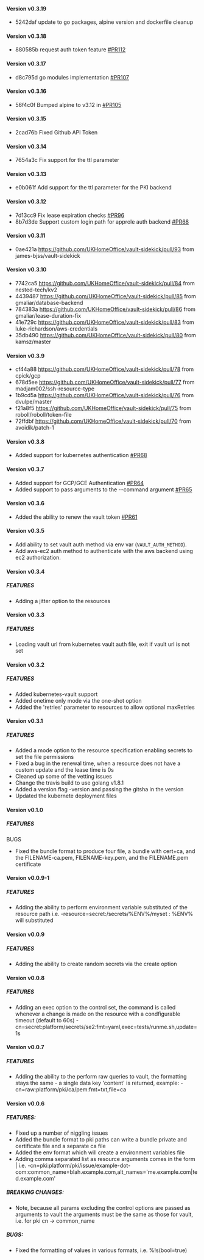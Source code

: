 #### **Version v0.3.19**
* 5242daf update to go packages, alpine version and dockerfile cleanup

#### **Version v0.3.18**
* 880585b request auth token feature [#PR112](https://github.com/UKHomeOffice/vault-sidekick/pull/112)

#### **Version v0.3.17**
* d8c795d go modules implementation [#PR107](https://github.com/UKHomeOffice/vault-sidekick/pull/107)

#### **Version v0.3.16**
* 56f4c0f Bumped alpine to v3.12 in [#PR105](https://github.com/UKHomeOffice/vault-sidekick/pull/105)

#### **Version v0.3.15**
* 2cad76b Fixed Github API Token

#### **Version v0.3.14**
* 7654a3c Fix support for the ttl parameter

#### **Version v0.3.13**
* e0b061f Add support for the ttl parameter for the PKI backend

#### **Version v0.3.12**
* 7d13cc9 Fix lease expiration checks [#PR96](https://github.com/UKHomeOffice/vault-sidekick/pull/96)
* 8b7d3de Support custom login path for approle auth backend [#PR68](https://github.com/UKHomeOffice/vault-sidekick/pull/92)

#### **Version v0.3.11**
* 0ae421a https://github.com/UKHomeOffice/vault-sidekick/pull/93 from james-bjss/vault-sidekick

#### **Version v0.3.10**

* 7742ca5 https://github.com/UKHomeOffice/vault-sidekick/pull/84 from nested-tech/kv2
* 4439487 https://github.com/UKHomeOffice/vault-sidekick/pull/85 from gmaliar/database-backend
* 784383a https://github.com/UKHomeOffice/vault-sidekick/pull/86 from gmaliar/lease-duration-fix
* 41e729c https://github.com/UKHomeOffice/vault-sidekick/pull/83 from luke-richardson/aws-credentials
* 35db490 https://github.com/UKHomeOffice/vault-sidekick/pull/80 from kamsz/master

#### **Version v0.3.9**

* cf44a88 https://github.com/UKHomeOffice/vault-sidekick/pull/78 from cpick/gcp
* 678d5ee https://github.com/UKHomeOffice/vault-sidekick/pull/77 from madjam002/ssh-resource-type
* 1b9cd5a https://github.com/UKHomeOffice/vault-sidekick/pull/76 from dvulpe/master
* f21a8f5 https://github.com/UKHomeOffice/vault-sidekick/pull/75 from roboll/roboll/token-file
* 72ffdbf https://github.com/UKHomeOffice/vault-sidekick/pull/70 from avoidik/patch-1

#### **Version v0.3.8**

* Added support for kubernetes authentication [#PR68](https://github.com/UKHomeOffice/vault-sidekick/pull/68)

#### **Version v0.3.7**

* Added support for GCP/GCE Authentication [#PR64](https://github.com/UKHomeOffice/vault-sidekick/pull/64)
* Added support to pass arguments to the --command argument [#PR65](https://github.com/UKHomeOffice/vault-sidekick/pull/65)

#### **Version v0.3.6**

* Added the ability to renew the vault token [#PR61](https://github.com/UKHomeOffice/vault-sidekick/pull/61)

#### **Version v0.3.5**

* Add ability to set vault auth method via env var (`VAULT_AUTH_METHOD`).
* Add aws-ec2 auth method to authenticate with the aws backend using ec2 authorization.

#### **Version v0.3.4**

##### FEATURES

 * Adding a jitter option to the resources

#### **Version v0.3.3**

##### FEATURES

 * Loading vault url from kubernetes vault auth file, exit if vault url is not set

#### **Version v0.3.2**

##### FEATURES

 * Added kubernetes-vault support
 * Added onetime only mode via the one-shot option
 * Added the 'retries' parameter to resources to allow optional maxRetries

#### **Version v0.3.1**

##### FEATURES

 * Added a mode option to the resource specification enabling secrets to set the file permissions
 * Fixed a bug in the renewal time, when a resource does not have a custom update and the lease time is 0s
 * Cleaned up some of the vetting issues
 * Change the travis build to use golang v1.8.1
 * Added a version flag -version and passing the gitsha in the version
 * Updated the kubernete deployment files

#### **Version v0.1.0**

##### FEATURES

BUGS
 * Fixed the bundle format to produce four file, a bundle with cert+ca, and the FILENAME-ca.pem, FILENAME-key.pem,
   and the FILENAME.pem certificate

#### **Version v0.0.9-1**

##### FEATURES

 * Adding the ability to perform environment variable substituted of the resource path i.e.
   -resource=secret:/secrets/%ENV%/myset : %ENV% will substituted

#### **Version v0.0.9**

##### FEATURES

 * Adding the ability to create random secrets via the create option

#### **Version v0.0.8**

##### FEATURES

 * Adding an exec option to the control set, the command is called whenever a change is made on the resource with a
   condfigurable timeout (default to 60s)
   -cn=secret:platform/secrets/se2:fmt=yaml,exec=tests/runme.sh,update=1s

#### **Version v0.0.7**

##### FEATURES
 * Adding the ability to the perform raw queries to vault, the formatting stays the same - a single
   data key 'content' is returned, example: -cn=raw:platform/pki/ca/pem:fmt=txt,file=ca

#### **Version v0.0.6**

##### FEATURES:

 * Fixed up a number of niggling issues
 * Added the bundle format to pki paths can write a bundle private and certificate file and a separate ca file
 * Added the env format which will create a environment variables file
 * Adding comma separated list as resource arguments comes in the form <ARG>|<ARG> i.e.
   -cn=pki:platform/pki/issue/example-dot-com:common_name=blah.example.com,alt_names='me.example.com|ted.example.com'

##### BREAKING CHANGES:
 * Note, because all params excluding the control options are passed as arguments to vault the arguments must be the
   same as those for vault, i.e. for pki cn -> common_name

##### BUGS:

 * Fixed the formatting of values in various formats, i.e. %!s(bool=true)
